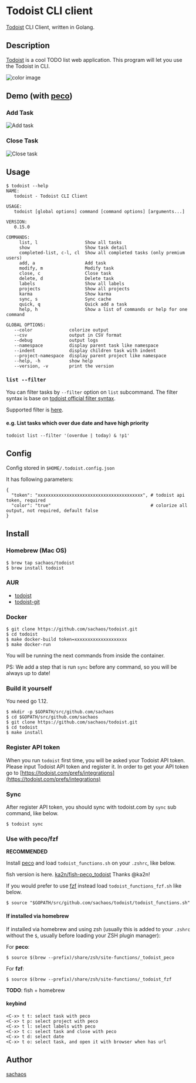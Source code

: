 Todoist CLI client
===

[Todoist](https://todoist.com/) CLI Client, written in Golang.

## Description

[Todoist](https://todoist.com/) is a cool TODO list web application.
This program will let you use the Todoist in CLI.

![color image](https://cloud.githubusercontent.com/assets/6121271/20603278/2261b424-b2a4-11e6-8fa7-d533e2144942.png)

## Demo (with [peco](https://github.com/peco/peco))

### Add Task

![Add task](https://cloud.githubusercontent.com/assets/6121271/19836528/6ed99956-9ee6-11e6-85b0-7539393d803b.gif)

### Close Task

![Close task](https://cloud.githubusercontent.com/assets/6121271/19836531/7c399218-9ee6-11e6-974c-9dd59ced13a5.gif)

## Usage

```
$ todoist --help
NAME:
   todoist - Todoist CLI Client

USAGE:
   todoist [global options] command [command options] [arguments...]

VERSION:
   0.15.0

COMMANDS:
     list, l                  Show all tasks
     show                     Show task detail
     completed-list, c-l, cl  Show all completed tasks (only premium users)
     add, a                   Add task
     modify, m                Modify task
     close, c                 Close task
     delete, d                Delete task
     labels                   Show all labels
     projects                 Show all projects
     karma                    Show karma
     sync, s                  Sync cache
     quick, q                 Quick add a task
     help, h                  Show a list of commands or help for one command

GLOBAL OPTIONS:
   --color              colorize output
   --csv                output in CSV format
   --debug              output logs
   --namespace          display parent task like namespace
   --indent             display children task with indent
   --project-namespace  display parent project like namespace
   --help, -h           show help
   --version, -v        print the version
```

### `list --filter`

You can filter tasks by `--filter` option on `list` subcommand.
The filter syntax is base on [todoist official filter syntax](https://support.todoist.com/hc/en-us/articles/205248842-Filters).

Supported filter is [here](https://github.com/sachaos/todoist/issues/15#issuecomment-334140101).

#### e.g. List tasks which over due date and have high priority

```
todoist list --filter '(overdue | today) & !p1'
```

## Config

Config stored in `$HOME/.todoist.config.json`

It has following parameters:

```
{
  "token": "xxxxxxxxxxxxxxxxxxxxxxxxxxxxxxxxxxxxxxxx", # todoist api token, required
  "color": "true"                                      # colorize all output, not required, default false
}

```

## Install

### Homebrew (Mac OS)

```
$ brew tap sachaos/todoist
$ brew install todoist
```

### AUR

* [todoist](https://aur.archlinux.org/packages/todoist/)
* [todoist-git](https://aur.archlinux.org/packages/todoist-git/)

### Docker

```
$ git clone https://github.com/sachaos/todoist.git
$ cd todoist
$ make docker-build token=xxxxxxxxxxxxxxxxxxxx
$ make docker-run
```

You will be running the next commands from inside the container.

PS: We add a step that is run `sync` before any command, so you will be always up to date!

### Build it yourself

You need go 1.12.

```
$ mkdir -p $GOPATH/src/github.com/sachaos
$ cd $GOPATH/src/github.com/sachaos
$ git clone https://github.com/sachaos/todoist.git
$ cd todoist
$ make install
```

### Register API token

When you run `todoist` first time, you will be asked your Todoist API token.
Please input Todoist API token and register it. In order to get your API token 
go to [https://todoist.com/prefs/integrations](https://todoist.com/prefs/integrations)

### Sync

After register API token, you should sync with todoist.com by `sync` sub command, like below.

```
$ todoist sync
```

### Use with peco/fzf

**RECOMMENDED**

Install [peco](https://github.com/peco/peco) and load `todoist_functions.sh` on your `.zshrc`, like below.

fish version is here. [ka2n/fish-peco_todoist](https://github.com/ka2n/fish-peco_todoist) Thanks @ka2n!

If you would prefer to use [fzf](https://github.com/junegunn/fzf) instead load `todoist_functions_fzf.sh` like below.

```
$ source "$GOPATH/src/github.com/sachaos/todoist/todoist_functions.sh"
```

#### If installed via homebrew

If installed via homebrew and using zsh (usually this is added to your `.zshrc` without the `$`, usually before loading your ZSH plugin manager):

For **peco**:
```
$ source $(brew --prefix)/share/zsh/site-functions/_todoist_peco
```

For **fzf**:
```
$ source $(brew --prefix)/share/zsh/site-functions/_todoist_fzf
```

**TODO**: fish + homebrew

#### keybind

```
<C-x> t t: select task with peco
<C-x> t p: select project with peco
<C-x> t l: select labels with peco
<C-x> t c: select task and close with peco
<C-x> t d: select date
<C-x> t o: select task, and open it with browser when has url
```

## Author

[sachaos](https://github.com/sachaos)
